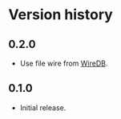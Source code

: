 # Version history

## 0.2.0

- Use file wire from [WireDB](https://github.com/davidbrochart/wiredb).

## 0.1.0

- Initial release.
